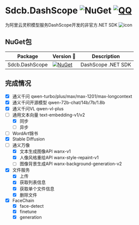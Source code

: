 # Sdcb.DashScope ![NuGet](https://img.shields.io/nuget/dt/Sdcb.DashScope.svg?style=flat-square) [![QQ](https://img.shields.io/badge/QQ_Group-495782587-52B6EF?style=social&logo=tencent-qq&logoColor=000&logoWidth=20)](http://qm.qq.com/cgi-bin/qm/qr?_wv=1027&k=mma4msRKd372Z6dWpmBp4JZ9RL4Jrf8X&authKey=gccTx0h0RaH5b8B8jtuPJocU7MgFRUznqbV%2FLgsKdsK8RqZE%2BOhnETQ7nYVTp1W0&noverify=0&group_code=495782587)

为阿里云灵积模型服务DashScope开发的非官方.NET SDK
![icon](https://raw.githubusercontent.com/sdcb/Sdcb.DashScope/master/icon.png)

## NuGet包
| Package                                | Version 📌                                                                                                                                                | Description                  |
| -------------------------------------- | -------------------------------------------------------------------------------------------------------------------------------------------------------- | ---------------------------- |
| Sdcb.DashScope                          | [![NuGet](https://img.shields.io/nuget/v/Sdcb.DashScope.svg)](https://nuget.org/packages/Sdcb.DashScope)                                                   | DashScope .NET SDK       |

## 完成情况

* [x] 通义千问 qwen-turbo/plus/max/max-1201/max-longcontext
* [x] 通义千问开源模型 qwen-72b-chat/14b/7b/1.8b
* [x] 通义千问VL qwen-vl-plus
* [ ] 通用文本向量 text-embedding-v1/v2
  * [x] 同步
  * [ ] 异步
* [ ] WordArt锦书
* [x] Stable Diffusion
* [ ] 通义万像
  * [x] 文本生成图像API wanx-v1 
  * [x] 人像风格重绘API wanx-style-repaint-v1
  * [ ] 图像背景生成API wanx-background-generation-v2
* [x] 文件服务
  * [x] 上传
  * [x] 获取列表信息
  * [x] 获取单个文件信息
  * [x] 删除文件
* [x] FaceChain
  * [x] face-detect
  * [x] finetune
  * [x] generation